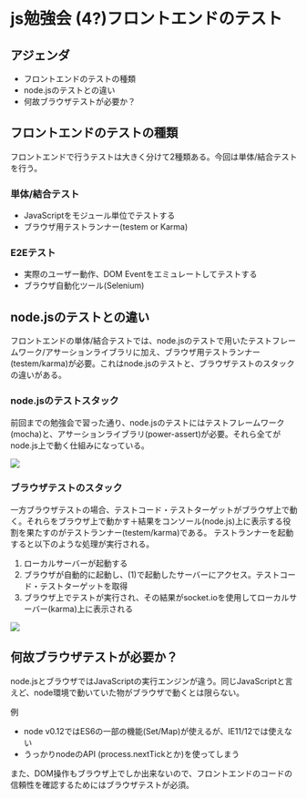 # js勉強会 (4?)フロントエンドのテスト

## アジェンダ
* フロントエンドのテストの種類
* node.jsのテストとの違い
* 何故ブラウザテストが必要か？

## フロントエンドのテストの種類
フロントエンドで行うテストは大きく分けて2種類ある。今回は単体/結合テストを行う。

### 単体/結合テスト
* JavaScriptをモジュール単位でテストする
* ブラウザ用テストランナー(testem or Karma)

### E2Eテスト
* 実際のユーザー動作、DOM Eventをエミュレートしてテストする
* ブラウザ自動化ツール(Selenium)

## node.jsのテストとの違い
フロントエンドの単体/結合テストでは、node.jsのテストで用いたテストフレームワーク/アサーションライブラリに加え、ブラウザ用テストランナー(testem/karma)が必要。これはnode.jsのテストと、ブラウザテストのスタックの違いがある。

### node.jsのテストスタック
前回までの勉強会で習った通り、node.jsのテストにはテストフレームワーク(mocha)と、アサーションライブラリ(power-assert)が必要。それら全てがnode.js上で動く仕組みになっている。

![](https://github.com/KeitaMoromizato/js-study-front-test/wiki/images/0_stack/1.png)

### ブラウザテストのスタック
一方ブラウザテストの場合、テストコード・テストターゲットがブラウザ上で動く。それらをブラウザ上で動かす＋結果をコンソール(node.js)上に表示する役割を果たすのがテストランナー(testem/karma)である。
テストランナーを起動すると以下のような処理が実行される。
1. ローカルサーバーが起動する
2. ブラウザが自動的に起動し、(1)で起動したサーバーにアクセス。テストコード・テストターゲットを取得
3. ブラウザ上でテストが実行され、その結果がsocket.ioを使用してローカルサーバー(karma)上に表示される

![](https://github.com/KeitaMoromizato/js-study-front-test/wiki/images/0_stack/2.png)

## 何故ブラウザテストが必要か？
node.jsとブラウザではJavaScriptの実行エンジンが違う。同じJavaScriptと言えど、node環境で動いていた物がブラウザで動くとは限らない。

例
* node v0.12ではES6の一部の機能(Set/Map)が使えるが、IE11/12では使えない
* うっかりnodeのAPI (process.nextTickとか)を使ってしまう

また、DOM操作もブラウザ上でしか出来ないので、フロントエンドのコードの信頼性を確認するためにはブラウザテストが必須。

